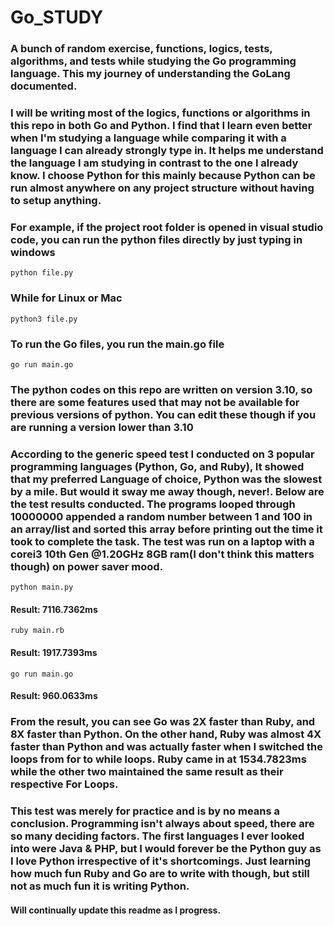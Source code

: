 
# Go_STUDY

### A bunch of random exercise, functions, logics, tests, algorithms, and tests while studying the Go programming language. This my journey of understanding the GoLang documented.

###

### I will be writing most of the logics, functions or algorithms in this repo in both Go and Python. I find that I learn even better when I'm studying a language while comparing it with a language I can already strongly type in. It helps me understand the language I am studying in contrast to the one I already know. I choose Python for this mainly because Python can be run almost anywhere on any project structure without having to setup anything. 

### For example, if the project root folder is opened in visual studio code, you can run the python files directly by just typing in windows

``` 
python file.py
```
### While for Linux or Mac
``` 
python3 file.py
```
### To run the Go files, you run the main.go file
```
go run main.go
```
### The python codes on this repo are written on version 3.10, so there are some features used that may not be available for previous versions of python. You can edit these though if you are running a version lower than 3.10

### According to the generic speed test I conducted on 3 popular programming languages (Python, Go, and Ruby), It showed that my preferred Language of choice, Python was the slowest by a mile. But would it sway me away though, never!. Below are the test results conducted. The programs looped through 10000000 appended a random number between 1 and 100 in an array/list and sorted this array before printing out the time it took to complete the task. The test was run on a laptop with a corei3 10th Gen @1.20GHz 8GB ram(I don't think this matters though) on power saver mood.

```
python main.py
```
#### Result: 7116.7362ms


```
ruby main.rb
```
#### Result: 1917.7393ms

```
go run main.go
```
#### Result: 960.0633ms

### From the result, you can see Go was 2X faster than Ruby, and 8X faster than Python. On the other hand, Ruby was almost 4X faster than Python and was actually faster when I switched the loops from for to while loops. Ruby came in at 1534.7823ms while the other two maintained the same result as their respective For Loops.


### This test was merely for practice and is by no means a conclusion. Programming isn't always about speed, there are so many deciding factors. The first languages I ever looked into were Java & PHP, but I would forever be the Python guy as I love Python irrespective of it's shortcomings. Just learning how much fun Ruby and Go are to write with though, but still not as much fun it is writing Python.


#### Will continually update this readme as I progress.
